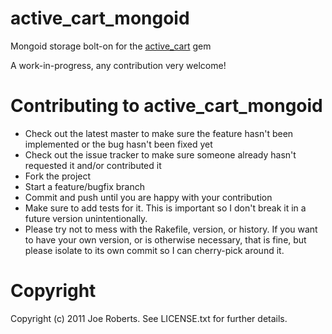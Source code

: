 active_cart_mongoid
===================

Mongoid storage bolt-on for the [active_cart](http://github.com/madpilot/active_cart) gem

A work-in-progress, any contribution very welcome!

Contributing to active_cart_mongoid
===================================
 
* Check out the latest master to make sure the feature hasn't been implemented or the bug hasn't been fixed yet
* Check out the issue tracker to make sure someone already hasn't requested it and/or contributed it
* Fork the project
* Start a feature/bugfix branch
* Commit and push until you are happy with your contribution
* Make sure to add tests for it. This is important so I don't break it in a future version unintentionally.
* Please try not to mess with the Rakefile, version, or history. If you want to have your own version, or is otherwise necessary, that is fine, but please isolate to its own commit so I can cherry-pick around it.

Copyright
=========

Copyright (c) 2011 Joe Roberts. See LICENSE.txt for
further details.

